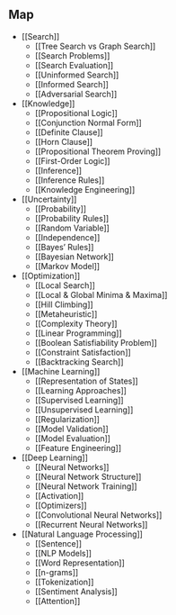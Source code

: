 ## Map

- [[Search]]
	- [[Tree Search vs Graph Search]]
	- [[Search Problems]]
	- [[Search Evaluation]]
	- [[Uninformed Search]]
	- [[Informed Search]]
	- [[Adversarial Search]]
- [[Knowledge]]
	- [[Propositional Logic]]
	- [[Conjunction Normal Form]]
	- [[Definite Clause]]
	- [[Horn Clause]]
	- [[Propositional Theorem Proving]]
	- [[First-Order Logic]]
	- [[Inference]]
	- [[Inference Rules]]
	- [[Knowledge Engineering]]
- [[Uncertainty]]
	- [[Probability]]
	- [[Probability Rules]]
	- [[Random Variable]]
	- [[Independence]]
	- [[Bayes’ Rules]]
	- [[Bayesian Network]]
	- [[Markov Model]]
- [[Optimization]]
	- [[Local Search]]
	- [[Local & Global Minima & Maxima]]
	- [[Hill Climbing]]
	- [[Metaheuristic]]
	- [[Complexity Theory]]
	- [[Linear Programming]]
	- [[Boolean Satisfiability Problem]]
	- [[Constraint Satisfaction]]
	- [[Backtracking Search]]
- [[Machine Learning]]
	- [[Representation of States]]
	- [[Learning Approaches]]
	- [[Supervised Learning]]
	- [[Unsupervised Learning]]
	- [[Regularization]]
	- [[Model Validation]]
	- [[Model Evaluation]]
	- [[Feature Engineering]]
- [[Deep Learning]]
	- [[Neural Networks]]
	- [[Neural Network Structure]]
	- [[Neural Network Training]]
	- [[Activation]]
	- [[Optimizers]]
	- [[Convolutional Neural Networks]]
	- [[Recurrent Neural Networks]]
- [[Natural Language Processing]]
	- [[Sentence]]
	- [[NLP Models]]
	- [[Word Representation]]
	- [[n-grams]]
	- [[Tokenization]]
	- [[Sentiment Analysis]]
	- [[Attention]]